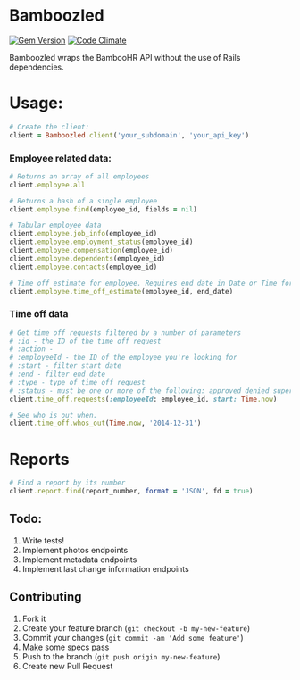 # Bamboozled

[![Gem Version](https://badge.fury.io/rb/bamboozled.svg)](http://badge.fury.io/rb/bamboozled) [![Code Climate](https://codeclimate.com/github/Skookum/bamboozled.png)](https://codeclimate.com/github/Skookum/bamboozled)

Bamboozled wraps the BambooHR API without the use of Rails dependencies.

# Usage:

```ruby
# Create the client:
client = Bamboozled.client('your_subdomain', 'your_api_key')
```

### Employee related data:

```ruby
# Returns an array of all employees
client.employee.all

# Returns a hash of a single employee
client.employee.find(employee_id, fields = nil)

# Tabular employee data
client.employee.job_info(employee_id)
client.employee.employment_status(employee_id)
client.employee.compensation(employee_id)
client.employee.dependents(employee_id)
client.employee.contacts(employee_id)

# Time off estimate for employee. Requires end date in Date or Time format or YY-MM-DD string.
client.employee.time_off_estimate(employee_id, end_date)
```

### Time off data

```ruby
# Get time off requests filtered by a number of parameters
# :id - the ID of the time off request
# :action - 
# :employeeId - the ID of the employee you're looking for
# :start - filter start date
# :end - filter end date
# :type - type of time off request
# :status - must be one or more of the following: approved denied superceded requested canceled
client.time_off.requests(:employeeId: employee_id, start: Time.now)

# See who is out when.
client.time_off.whos_out(Time.now, '2014-12-31')
```

# Reports

```ruby
# Find a report by its number
client.report.find(report_number, format = 'JSON', fd = true)
```

## Todo:

1. Write tests!
2. Implement photos endpoints
3. Implement metadata endpoints
4. Implement last change information endpoints

## Contributing

1. Fork it
2. Create your feature branch (`git checkout -b my-new-feature`)
3. Commit your changes (`git commit -am 'Add some feature'`)
4. Make some specs pass
5. Push to the branch (`git push origin my-new-feature`)
6. Create new Pull Request

